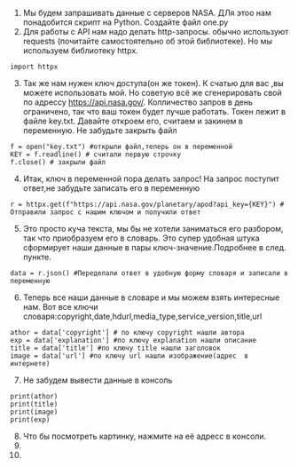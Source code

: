 1. Мы будем запрашивать данные с серверов NASA. ДЛя этоо нам понадобится скрипт на Python. Создайте файл one.py
2. Для работы с API нам надо делать http-запросы. обычно используют requests (почитайте самостоятельно об этой библиотеке). Но мы используем библиотеку httpx.
```
import httpx
```
3. Так же нам нужен ключ доступа(он же токен). К счатью для вас ,вы можете использовать мой. Но советую всё же сгенерировать свой по адрессу https://api.nasa.gov/.
Колличество запров в день ограничено, так что ваш токен будет лучше работать. Токен лежит в файле key.txt. Давайте откроем его, считаем и закинем в переменную. Не забудьте закрыть файл
```
f = open("key.txt") #открыли файл,теперь он в переменной
KEY = f.readline() # считали первую строчку
f.close() # закрыли файл
```
4. Итак, ключ в переменной пора делать запрос! На запрос поступит ответ,не забудьте записать его в переменную
```
r = httpx.get(f"https://api.nasa.gov/planetary/apod?api_key={KEY}") # Отправили запрос с нашим ключом и получили ответ
```
5. Это просто куча текста, мы бы не хотели заниматься его разбором, так что приобразуем его в словарь. Это супер удобная штука сформирует наши данные в пары ключ-значение.Подробнее в след. пункте.
```
data = r.json() #Переделали ответ в удобную форму словаря и записали в переменную
```
6. Теперь все наши данные в словаре и мы можем взять интересные нам. Вот все ключи словаря:copyright,date,hdurl,media_type,service_version,title,url
```
athor = data['copyright'] # по ключу copyright нашли автора
exp = data['explanation'] #по ключу explanation нашли описание
title = data['title'] #по ключу title нашли заголовок
image = data['url'] #по ключу url нашли изображение(адрес  в интернете)
```
7. Не забудем вывести данные в консоль
```
print(athor)
print(title)
print(image)
print(exp)
```
8. Что бы посмотреть картинку, нажмите на её адресс в консоли.
9. 
10. 